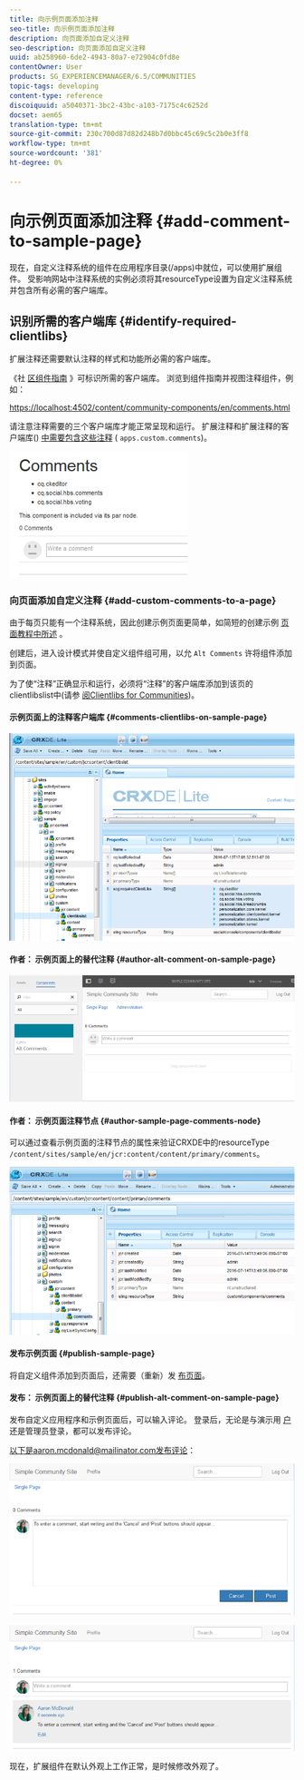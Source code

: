 ```yaml
---
title: 向示例页面添加注释
seo-title: 向示例页面添加注释
description: 向页面添加自定义注释
seo-description: 向页面添加自定义注释
uuid: ab258960-6de2-4943-80a7-e72904c0fd8e
contentOwner: User
products: SG_EXPERIENCEMANAGER/6.5/COMMUNITIES
topic-tags: developing
content-type: reference
discoiquuid: a5040371-3bc2-43bc-a103-7175c4c6252d
docset: aem65
translation-type: tm+mt
source-git-commit: 230c700d87d82d248b7d0bbc45c69c5c2b0e3ff8
workflow-type: tm+mt
source-wordcount: '381'
ht-degree: 0%

---
```



# 向示例页面添加注释  {#add-comment-to-sample-page}

现在，自定义注释系统的组件在应用程序目录(/apps)中就位，可以使用扩展组件。 受影响网站中注释系统的实例必须将其resourceType设置为自定义注释系统并包含所有必需的客户端库。

## 识别所需的客户端库 {#identify-required-clientlibs}

扩展注释还需要默认注释的样式和功能所必需的客户端库。

《社 [区组件指南](/help/communities/components-guide.md) 》可标识所需的客户端库。 浏览到组件指南并视图注释组件，例如：

[https://localhost:4502/content/community-components/en/comments.html](https://localhost:4502/content/community-components/en/comments.html)

请注意注释需要的三个客户端库才能正常呈现和运行。 扩展注释和扩展注释的客户端库() [中需要包含这些注释](/help/communities/extend-create-components.md#create-a-client-library-folder) ( `apps.custom.comments`)。

![chlimage_1-47](assets/chlimage_1-47.png)

### 向页面添加自定义注释 {#add-custom-comments-to-a-page}

由于每页只能有一个注释系统，因此创建示例页面更简单，如简短的创建示例 [页面教程中所述](/help/communities/create-sample-page.md) 。

创建后，进入设计模式并使自定义组件组可用，以允 `Alt Comments` 许将组件添加到页面。

为了使“注释”正确显示和运行，必须将“注释”的客户端库添加到该页的clientlibslist中(请参 [阅Clientlibs for Communities](/help/communities/clientlibs.md))。

#### 示例页面上的注释客户端库 {#comments-clientlibs-on-sample-page}

![chlimage_1-48](assets/chlimage_1-48.png)

#### 作者： 示例页面上的替代注释 {#author-alt-comment-on-sample-page}

![chlimage_1-49](assets/chlimage_1-49.png)

#### 作者： 示例页面注释节点 {#author-sample-page-comments-node}

可以通过查看示例页面的注释节点的属性来验证CRXDE中的resourceType `/content/sites/sample/en/jcr:content/content/primary/comments`。

![chlimage_1-50](assets/chlimage_1-50.png)

#### 发布示例页面 {#publish-sample-page}

将自定义组件添加到页面后，还需要（重新）发 [布页面](/help/communities/sites-console.md#publishing-the-site)。

#### 发布： 示例页面上的替代注释 {#publish-alt-comment-on-sample-page}

发布自定义应用程序和示例页面后，可以输入评论。 登录后，无论是与演示用 [户](/help/communities/tutorials.md#demo-users) 还是管理员登录，都可以发布评论。

以下是aaron.mcdonald@mailinator.com发布评论：

![chlimage_1-51](assets/chlimage_1-51.png)

![chlimage_1-52](assets/chlimage_1-52.png)

现在，扩展组件在默认外观上工作正常，是时候修改外观了。